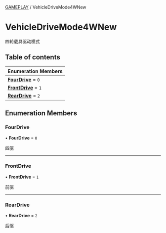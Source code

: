 [GAMEPLAY](../groups/GAMEPLAY.GAMEPLAY.md) / VehicleDriveMode4WNew

# VehicleDriveMode4WNew <Badge type="tip" text="Enumeration" /> <Score text="VehicleDriveMode4WNew" />

四轮载具驱动模式

## Table of contents

| Enumeration Members |
| :-----|
| **[FourDrive](Gameplay.VehicleDriveMode4WNew.md#fourdrive)** = ``0`` <br> |
| **[FrontDrive](Gameplay.VehicleDriveMode4WNew.md#frontdrive)** = ``1`` <br> |
| **[RearDrive](Gameplay.VehicleDriveMode4WNew.md#reardrive)** = ``2`` <br> |

## Enumeration Members

### FourDrive <Score text="FourDrive" /> 

• **FourDrive** = ``0``

四驱

___

### FrontDrive <Score text="FrontDrive" /> 

• **FrontDrive** = ``1``

前驱

___

### RearDrive <Score text="RearDrive" /> 

• **RearDrive** = ``2``

后驱
